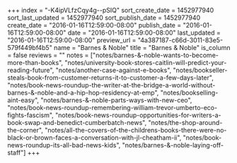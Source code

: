 +++
index = "-K4ipVLfzCqy4g--pSIQ"
sort_create_date = 1452977940
sort_last_updated = 1452977940
sort_publish_date = 1452977940
create_date = "2016-01-16T12:59:00-08:00"
publish_date = "2016-01-16T12:59:00-08:00"
date = "2016-01-16T12:59:00-08:00"
last_updated = "2016-01-16T12:59:00-08:00"
preview_url = "4a387187-c66d-3011-83e5-579f449bf4b5"
name = "Barnes &amp; Noble"
title = "Barnes &amp; Noble"
is_column = false
reviews = ""
notes = ["notes/barnes-&-noble-wants-to-become-more-than-books", "notes/university-book-stores-caitlin-will-predict-your-reading-future", "notes/another-case-against-e-books", "notes/bookseller-steals-book-from-customer-returns-it-to-customer-a-few-days-later", "notes/book-news-roundup-the-writer-at-the-bridge-a-world-without-barnes-&-noble-and-a-hip-hop-residency-at-emp", "notes/bookselling-aint-easy", "notes/barnes-&-noble-parts-ways-with-new-ceo", "notes/book-news-roundup-remembering-william-trevor-umberto-eco-fights-fascism", "notes/book-news-roundup-opportunities-for-writers-a-book-swap-and-benedict-cumberbatch-news", "notes/the-shop-around-the-corner", "notes/all-the-covers-of-the-childrens-books-there-were-no-black-or-brown-faces-a-conversation-with-jl-cheatham-ii", "notes/book-news-roundup-its-all-bad-news-kids", "notes/barnes-&-noble-laying-off-staff"]
+++

